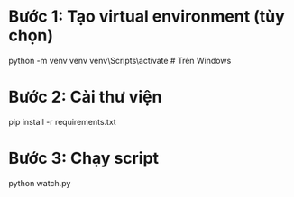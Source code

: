 # Bước 1: Tạo virtual environment (tùy chọn)
python -m venv venv
venv\Scripts\activate  # Trên Windows

# Bước 2: Cài thư viện
pip install -r requirements.txt

# Bước 3: Chạy script
python watch.py

